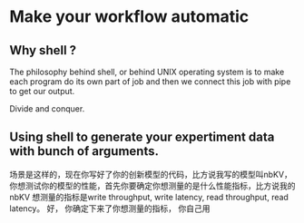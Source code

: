 # Make your workflow automatic

## Why shell ?
<!-- shell vs python, pros and cons -->
The philosophy behind shell, or behind UNIX operating system is to make each program do its own part of job and then we connect this job with pipe to get our output.

Divide and conquer.
## Using shell to generate your expertiment data with bunch of arguments.

场景是这样的，现在你写好了你的创新模型的代码，比方说我写的模型叫nbKV， 你想测试你的模型的性能，首先你要确定你想测量的是什么性能指标，比方说我的nbKV 想测量的指标是write throughput, write latency, read throughput, read latency。 好， 你确定下来了你想测量的指标， 你自己用 